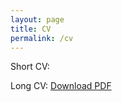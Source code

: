 ```yaml
---
layout: page
title: CV
permalink: /cv
---
```


Short CV: 

Long CV: [Download PDF](https://github.com/heikestein/heikestein.github.io/assets/documents/CV.pdf)
